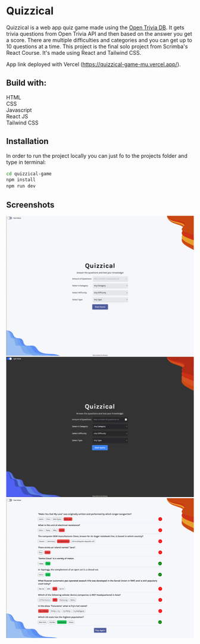 # Quizzical

Quizzical is a web app quiz game made using the [Open Trivia DB](https://opentdb.com/api_config.php). It gets trivia questions from Open Trivia API and then based on the answer you get a score. There are multiple difficulties and categories and you can get up to 10 questions at a time. This project is the final solo project from Scrimba's React Course. It's made using React and Tailwind CSS.

App link deployed with Vercel (https://quizzical-game-mu.vercel.app/).

## Build with:
HTML  
CSS  
Javascript  
React JS  
Tailwind CSS
## Installation

In order to run the project locally you can just fo to the projects folder and type in terminal:

```bash
cd quizzical-game
npm install
npm run dev
```

## Screenshots
![Home Page](public/screenshots/home.png)
![Dark Mode Home Page](public/screenshots/darkmode-home.png)
![In-Game Page](public/screenshots/ingame.png)
